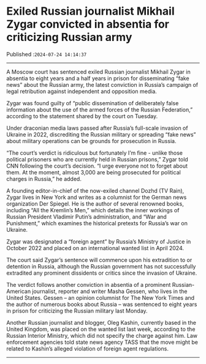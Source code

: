 # Exiled Russian journalist Mikhail Zygar convicted in absentia for criticizing Russian army

Published :`2024-07-24 14:14:37`

---

A Moscow court has sentenced exiled Russian journalist Mikhail Zygar in absentia to eight years and a half years in prison for disseminating “fake news” about the Russian army, the latest conviction in Russia’s campaign of legal retribution against independent and opposition media.

Zygar was found guilty of “public dissemination of deliberately false information about the use of the armed forces of the Russian Federation,” according to the statement shared by the court on Tuesday.

Under draconian media laws passed after Russia’s full-scale invasion of Ukraine in 2022, discrediting the Russian military or spreading “fake news” about military operations can be grounds for prosecution in Russia.

“The court’s verdict is ridiculous but fortunately I’m fine - unlike those political prisoners who are currently held in Russian prisons,” Zygar told CNN following the court’s decision. “I urge everyone not to forget about them. At the moment, almost 3,000 are being prosecuted for political charges in Russia,” he added.

A founding editor-in-chief of the now-exiled channel Dozhd (TV Rain), Zygar lives in New York and writes as a columnist for the German news organization Der Spiegel. He is the author of several renowned books, including “All the Kremlin’s Men,” which details the inner workings of Russian President Vladimir Putin’s administration, and “War and Punishment,” which examines the historical pretexts for Russia’s war on Ukraine.

Zygar was designated a “foreign agent” by Russia’s Ministry of Justice in October 2022 and placed on an international wanted list in April 2024.

The court said Zygar’s sentence will commence upon his extradition to or detention in Russia, although the Russian government has not successfully extradited any prominent dissidents or critics since the invasion of Ukraine.

The verdict follows another conviction in absentia of a prominent Russian-American journalist, reporter and writer Masha Gessen, who lives in the United States. Gessen – an opinion columnist for The New York Times and the author of numerous books about Russia – was sentenced to eight years in prison for criticizing the Russian military last Monday.

Another Russian journalist and blogger, Oleg Kashin, currently based in the United Kingdom, was placed on the wanted list last week, according to the Russian Interior Ministry, which did not specify the charge against him. Law enforcement agencies told state news agency TASS that the move might be related to Kashin’s alleged violation of foreign agent regulations.

---

